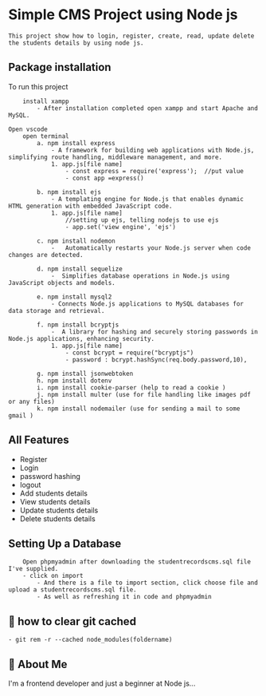 
# Simple CMS Project using Node js
    This project show how to login, register, create, read, update delete the students details by using node js.


## Package installation

To run this project 
```
    install xampp
        - After installation completed open xampp and start Apache and MySQL.
```

```
Open vscode
    open terminal
        a. npm install express
            - A framework for building web applications with Node.js, simplifying route handling, middleware management, and more.
            1. app.js[file name]
                - const express = require('express');  //put value
                - const app =express() 

        b. npm install ejs
            - A templating engine for Node.js that enables dynamic HTML generation with embedded JavaScript code.
            1. app.js[file name]
                //setting up ejs, telling nodejs to use ejs
                - app.set('view engine', 'ejs')

        c. npm install nodemon
            -   Automatically restarts your Node.js server when code changes are detected.

        d. npm install sequelize
            -  Simplifies database operations in Node.js using JavaScript objects and models. 

        e. npm install mysql2
            - Connects Node.js applications to MySQL databases for data storage and retrieval.

        f. npm install bcryptjs
            -  A library for hashing and securely storing passwords in Node.js applications, enhancing security.
            1. app.js[file name]
                - const bcrypt = require("bcryptjs")
                - password : bcrypt.hashSync(req.body.password,10),
        
        g. npm install jsonwebtoken
        h. npm install dotenv
        i. npm install cookie-parser (help to read a cookie )
        j. npm install multer (use for file handling like images pdf or any files)
        k. npm install nodemailer (use for sending a mail to some gmail )
```

## All Features
- Register
- Login
- password hashing
- logout
- Add students details
- View students details
- Update students details
- Delete students details

## Setting Up a Database
```
    Open phpmyadmin after downloading the studentrecordscms.sql file I've supplied.
    - click on import
        - And there is a file to import section, click choose file and upload a studentrecordscms.sql file.
        - As well as refreshing it in code and phpmyadmin

```

## 🚀 how to clear git cached
    - git rem -r --cached node_modules(foldername)

## 🚀 About Me
I'm a frontend developer and just a beginner at Node js...


